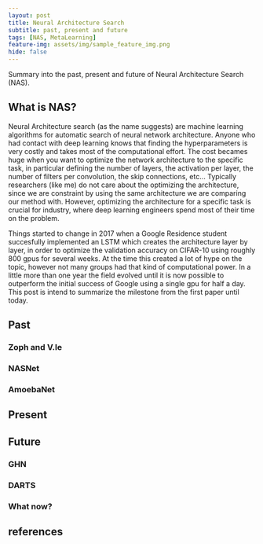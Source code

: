 ```yaml
---
layout: post
title: Neural Architecture Search
subtitle: past, present and future
tags: [NAS, MetaLearning]
feature-img: assets/img/sample_feature_img.png
hide: false
---
```

Summary into the past, present and future of Neural Architecture Search (NAS). 

## What is NAS?
Neural Architecture search (as the name suggests) are machine learning algorithms for automatic search of neural network architecture. 
Anyone who had contact with deep learning knows that finding the hyperparameters is very costly and takes most of the computational effort. The cost becames huge when you want to optimize the network architecture to the specific task, in particular defining the number of layers, the activation per layer, the number of filters per convolution, the skip connections, etc... Typically researchers (like me) do not care about the optimizing the architecture, since we are constraint by using the same architecture we are comparing our method with. However, optimizing the architecture for a specific task is crucial for industry, where deep learning engineers spend most of their time on the problem.

Things started to change in 2017 when a Google Residence student succesfully implemented an LSTM which creates the architecture layer by layer, in order to optimize the validation accuracy on CIFAR-10 using roughly 800 gpus for several weeks. At the time this created a lot of hype on the topic, however not many groups had that kind of computational power. In a little more than one year the field evolved until it is now possible to outperform the initial success of Google using a single gpu for half a day. This post is intend to summarize the milestone from the first paper until today.


## Past

### Zoph and V.le

### NASNet

### AmoebaNet

## Present

## Future

### GHN

### DARTS

### What now?

## references


